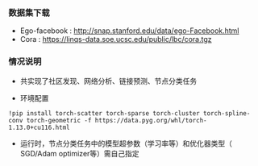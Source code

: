 ### 数据集下载

+ Ego-facebook : http://snap.stanford.edu/data/ego-Facebook.html
+ Cora : https://linqs-data.soe.ucsc.edu/public/lbc/cora.tgz

### 情况说明

+ 共实现了社区发现、网络分析、链接预测、节点分类任务

+ 环境配置
```
!pip install torch-scatter torch-sparse torch-cluster torch-spline-conv torch-geometric -f https://data.pyg.org/whl/torch-1.13.0+cu116.html
```

+ 运行时，节点分类任务中的模型超参数（学习率等）和优化器类型（ SGD/Adam optimizer等）需自己指定
